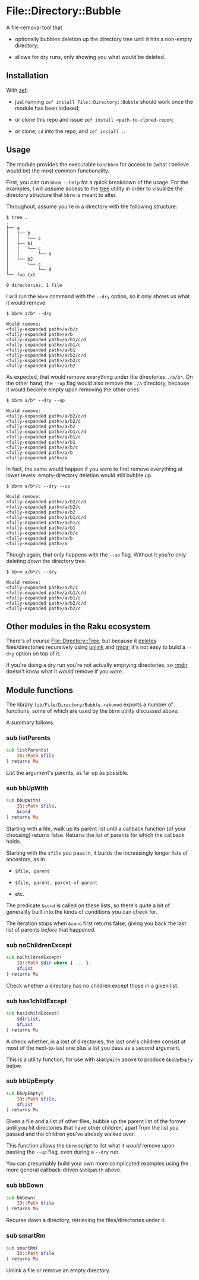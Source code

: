 File::Directory::Bubble
=======================

A file-removal tool that

  * optionally bubbles deletion up the directory tree until it hits a non-empty directory;

  * allows for dry runs, only showing you what *would* be deleted.

Installation
------------

With [zef](https://github.com/ugexe/zef):

  * just running `zef install File::Directory::Bubble` should work once the module has been indexed;

  * or clone this repo and issue `zef install <path-to-cloned-repo>`;

  * or clone, `cd` into the repo, and `zef install .`.

Usage 
------

The module provides the executable `bin/bbrm` for access to (what I believe would be) the most common functionality.

First, you can run `bbrm --help` for a quick breakdown of the usage. For the examples, I will assume access to the [tree](https://linux.die.net/man/1/tree) utility in order to visualize the directory structure that `bbrm` is meant to alter.

Throughout, assume you're in a directory with the following structure:

    $ tree .
    .
    ├── a
    │   ├── b
    │   │   └── c
    │   ├── b1
    │   │   └── c
    │   │       └── d
    │   └── b2
    │       └── c
    │           └── d
    └── foo.txt

    9 directories, 1 file

I will run the `bbrm` command with the `--dry` option, so it only shows us what it would remove.

    $ bbrm a/b* --dry

    Would remove:
    <fully-expanded path>/a/b/c
    <fully-expanded path>/a/b
    <fully-expanded path>/a/b1/c/d
    <fully-expanded path>/a/b1/c
    <fully-expanded path>/a/b1
    <fully-expanded path>/a/b2/c/d
    <fully-expanded path>/a/b2/c
    <fully-expanded path>/a/b2

As expected, that would remove everything under the directories `./a/b*`. On the other hand, the `--up` flag would also remove the `./a` directory, because it would become empty upon removing the other ones:

    $ bbrm a/b* --dry --up

    Would remove:
    <fully-expanded path>/a/b2/c/d
    <fully-expanded path>/a/b2/c
    <fully-expanded path>/a/b2
    <fully-expanded path>/a/b1/c/d
    <fully-expanded path>/a/b1/c
    <fully-expanded path>/a/b1
    <fully-expanded path>/a/b/c
    <fully-expanded path>/a/b
    <fully-expanded path>/a

In fact, the same would happen if you were to first remove everything at lower levels: empty-directory deletion would still bubble up.

    $ bbrm a/b*/c --dry --up

    Would remove:
    <fully-expanded path>/a/b2/c/d
    <fully-expanded path>/a/b2/c
    <fully-expanded path>/a/b2
    <fully-expanded path>/a/b1/c/d
    <fully-expanded path>/a/b1/c
    <fully-expanded path>/a/b1
    <fully-expanded path>/a/b/c
    <fully-expanded path>/a/b
    <fully-expanded path>/a

Though again, that only happens with the `--up` flag. Without it you're only deleting *down* the directory tree.

    $ bbrm a/b*/c --dry

    Would remove:
    <fully-expanded path>/a/b/c
    <fully-expanded path>/a/b1/c/d
    <fully-expanded path>/a/b1/c
    <fully-expanded path>/a/b2/c/d
    <fully-expanded path>/a/b2/c

Other modules in the **Raku** ecosystem
---------------------------------------

There's of course [File::Directory::Tree](https://github.com/labster/p6-file-directory-tree), but because it [deletes](https://github.com/labster/p6-file-directory-tree/blob/master/lib/File/Directory/Tree.pm) files/directories recursively using [unlink](https://docs.raku.org/routine/unlink#(IO::Path)_routine_unlink) and [rmdir](https://docs.raku.org/type/IO::Path#routine_rmdir), it's not easy to build a `--dry` option on top of it:

If you're doing a dry run you're not actually emptying directories, so [rmdir](https://docs.raku.org/type/IO::Path#routine_rmdir) doesn't know what it *would* remove if you *were*..

Module functions 
-----------------

The library `lib/File/Directory/Bubble.rakumod` exports a number of functions, some of which are used by the `bbrm` utility discussed above.

A summary follows.

### sub listParents

```raku
sub listParents(
    IO::Path $file
) returns Mu
```

List the argument's parents, as far up as possible.

### sub bbUpWith

```raku
sub bbUpWith(
    IO::Path $file,
    &cond
) returns Mu
```

Starting with a file, walk up its parent list until a callback function (of your choosing) returns false. Returns the list of parents for which the callback holds.

Starting with the `$file` you pass in, it builds the increasingly longer lists of ancestors, as in

  * `$file, parent`

  * `$file, parent, parent-of-parent`

  * etc.

The predicate `&cond` is called on these lists, so there's quite a bit of generality built into the kinds of conditions you can check for.

The iteration stops when `&cond` first returns false, giving you back the last list of parents *before* that happened.

### sub noChildrenExcept

```raku
sub noChildrenExcept(
    IO::Path $dir where { ... },
    $fList
) returns Mu
```

Check whether a directory has no children except those in a given list.

### sub has1childExcept

```raku
sub has1childExcept(
    $dirList,
    $fList
) returns Mu
```

A check whether, in a lost of directories, the last one's children consist at most of the next-to-last one plus a list you pass as a second argument.

This is a utility function, for use with `&bbUpWith` above to produce `&bbUpEmpty` below.

### sub bbUpEmpty

```raku
sub bbUpEmpty(
    IO::Path $file,
    $fList
) returns Mu
```

Given a file and a list of other files, bubble up the parent list of the former until you hit directories that have other children, apart from the list you passed and the children you've already walked over.

This function allows the `bbrm` script to list what it *would* remove upon passing the `--up` flag, even during a `--dry` run.

You can presumably build your own more complicated examples using the more general callback-driven `&bbUpWith` above.

### sub bbDown

```raku
sub bbDown(
    IO::Path $file
) returns Mu
```

Recurse down a directory, retrieving the files/directories under it.

### sub smartRm

```raku
sub smartRm(
    IO::Path $file
) returns Mu
```

Unlink a file or remove an empty directory.

